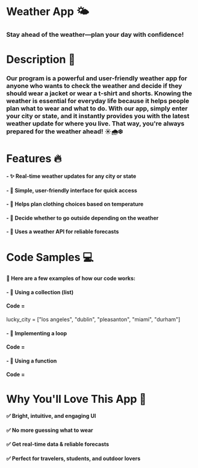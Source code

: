 # Weather App 🌤
###  **Stay ahead of the weather—plan your day with confidence!**

# Description 📌
### Our program is a **powerful and user-friendly weather app** for anyone who wants to check the weather and decide if they should wear a **jacket** or wear a **t-shirt and shorts**. Knowing the weather is **essential for everyday life** because it helps people plan **what to wear** and **what to do**. With our app, simply **enter your city or state**, and it instantly provides you with the **latest weather update** for where you live. That way, you're **always prepared** for the weather ahead! ☀️🌧❄️

# Features 🔥
#### - ✨ **Real-time weather updates** for any city or state 

#### - 🎯 **Simple, user-friendly interface** for quick access 

#### - 👕 **Helps plan clothing** choices based on temperature 

#### - 🚶 **Decide whether to go outside** depending on the weather 

#### - 📡 **Uses a weather API** for reliable forecasts

# Code Samples 💻
#### 🔹 Here are a few examples of how our code works:

#### - 🔸 **Using a collection (list)**
#### Code =
lucky_city = ["los angeles", "dublin", "pleasanton", "miami", "durham"]
#### - 🔹 **Implementing a loop**
#### Code =

#### - 🔸 **Using a function**
#### Code =

# Why You'll Love This App 🎨
#### ✅ **Bright, intuitive, and engaging UI**

#### ✅ **No more guessing what to wear**

#### ✅ **Get real-time data & reliable forecasts**

#### ✅ **Perfect for travelers, students, and outdoor lovers**
